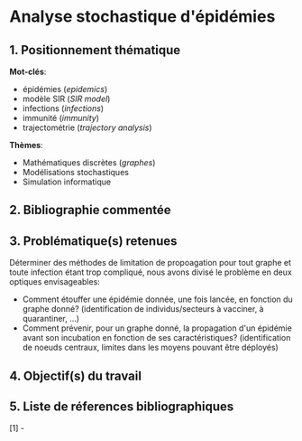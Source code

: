 # Analyse stochastique d'épidémies

## 1. Positionnement thématique
**Mot-clés**:
- épidémies (*epidemics*)
- modèle SIR (*SIR model*)
- infections (*infections*)
- immunité (*immunity*)
- trajectométrie (*trajectory analysis*)

**Thèmes**:
- Mathématiques discrètes (*graphes*)
- Modélisations stochastiques
- Simulation informatique

## 2. Bibliographie commentée

## 3. Problématique(s) retenues

Déterminer des méthodes de limitation de propoagation pour tout graphe et toute infection étant trop compliqué, nous avons divisé le problème en deux optiques envisageables:

- Comment étouffer une épidémie donnée, une fois lancée, en fonction du graphe donné? (identification de individus/secteurs à vacciner, à quarantiner, ...)
- Comment prévenir, pour un graphe donné, la propagation d'un épidémie avant son incubation en fonction de ses caractéristiques? (identification de noeuds centraux, limites dans les moyens pouvant être déployés)

## 4. Objectif(s) du travail

## 5. Liste de réferences bibliographiques

[1] -